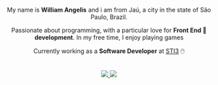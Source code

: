 <div align="center">

My name is <strong>William Angelis</strong> and i am from Jaú, a city in the state of São Paulo, Brazil.
      
Passionate about programming, with a particular love for  <strong> Front End 💜 development</strong>. In my free time, I enjoy playing games
   
Currently working as a <strong>Software Developer</strong> at [STI3](https://www.sti3.com.br/) 🖱️​
</div>
<br>

<div align="center">
    <a href="mailto:willangelis@gmail.com">
        <img src="https://img.shields.io/badge/gmail-D14836?&style=for-the-badge&logo=gmail&logoColor=white&link=mailto:willangelis@gmail.com"/>
    </a>
    <a href="https://www.linkedin.com/in/willangelis/">
        <img src="https://img.shields.io/badge/linkedin-%230077B5.svg?&style=for-the-badge&logo=linkedin&logoColor=white&link=mailto:https://www.linkedin.com/in/willangelis/"/>
    </a>
</div>
